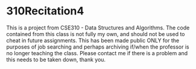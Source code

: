 # 310Recitation4
This is a project from CSE310 - Data Structures and Algorithms. The code contained from this class is not fully my own, and should not be used to cheat in future assignments. This has been made public ONLY for the purposes of job searching and perhaps archiving if/when the professor is no longer teaching the class. Please contact me if there is a problem and this needs to be taken down, thank you.
